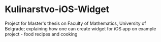 # Kulinarstvo-iOS-Widget
Project for Master's thesis on Faculty of Mathematics, University of Belgrade; explaining how one can create widget for iOS app on example project - food recipes and cooking  
